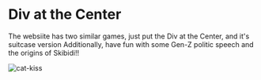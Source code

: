 # Div at the Center

The websiite has two similar games, just put the Div at the Center, and it's suitcase version
Additionally, have fun with some Gen-Z politic speech and the origins of Skibidi!!

![cat-kiss](https://github.com/user-attachments/assets/70a00441-467e-4b69-8b14-7da49ecba250)
